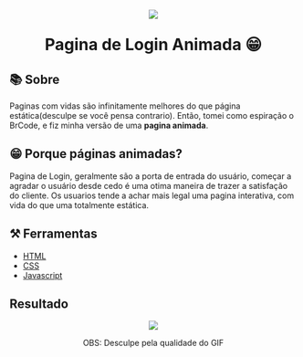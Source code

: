 <h1  align="center">
    <img src="LoginPage.png" >
    <p>Pagina de Login Animada 😁</p>
</h1>

## 📚 Sobre
  
  Paginas com vidas são infinitamente melhores do que página estática(desculpe se você pensa contrario). Então, tomei como espiração o BrCode, e fiz minha versão de uma **pagina animada**.

## 😁 Porque páginas animadas?
  Pagina de Login, geralmente são a porta de entrada do usuário, começar a agradar o usuário desde cedo é uma otima maneira de trazer a satisfação do cliente. Os usuarios tende a achar mais legal uma pagina interativa, com vida do que uma totalmente estática.

  ## ⚒️ Ferramentas
   - [HTML](https://developer.mozilla.org/pt-BR/docs/Web/HTML)
   - [CSS](https://developer.mozilla.org/pt-BR/docs/Web/CSS)
   - [Javascript](https://developer.mozilla.org/pt-BR/docs/Web/JavaScript)

   ## Resultado
<footer align="center">
            <img src="giphy.gif">
            <p>OBS: Desculpe pela qualidade do GIF</p>
</footer>
